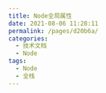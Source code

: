 ```yaml
---
title: Node全局属性
date: 2021-08-06 11:28:11
permalink: /pages/d20b6a/
categories:
  - 技术文档
  - Node
tags:
  - Node
  - 全栈
---
```

